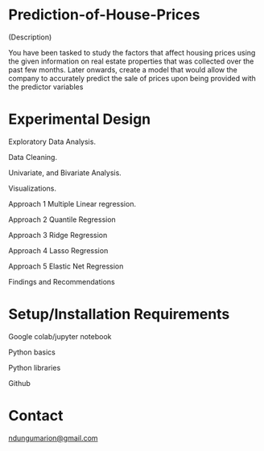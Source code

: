 # Prediction-of-House-Prices
(Description)

You have been tasked to study the factors that affect housing prices using the given information on real estate properties that was collected over the past few months. Later onwards, create a model that would allow the company to accurately predict the sale of prices upon being provided with the predictor variables

# Experimental Design

Exploratory Data Analysis.

Data Cleaning.

Univariate, and Bivariate Analysis.

Visualizations.

Approach 1 Multiple Linear regression.

Approach 2 Quantile Regression

Approach 3 Ridge Regression

Approach 4 Lasso Regression

Approach 5 Elastic Net Regression

Findings and Recommendations

# Setup/Installation Requirements

Google colab/jupyter notebook

Python basics

Python libraries

Github

# Contact

ndungumarion@gmail.com
